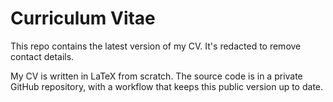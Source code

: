 # Curriculum Vitae
This repo contains the latest version of my CV. It's redacted to remove contact details.

My CV is written in LaTeX from scratch. The source code is in a private GitHub repository, with a workflow that keeps this public version up to date.
